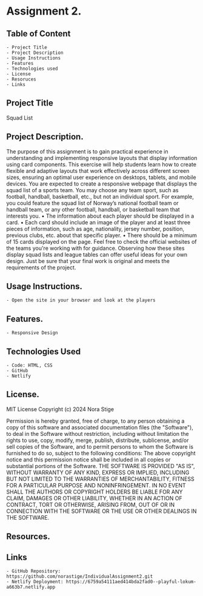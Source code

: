 # Assignment 2.

## Table of Content

    - Project Title
    - Project Description
    - Usage Instructions
    - Features
    - Technologies used
    - License
    - Resoruces
    - Links

## Project Title

Squad List

## Project Description.

The purpose of this assignment is to gain practical experience in understanding and
implementing responsive layouts that display information using card components.
This exercise will help students learn how to create flexible and adaptive layouts
that work effectively across different screen sizes, ensuring an optimal user
experience on desktops, tablets, and mobile devices.
You are expected to create a responsive webpage that displays the squad list of a
sports team. You may choose any team sport, such as football, handball, basketball,
etc., but not an individual sport. For example, you could feature the squad list of
Norway’s national football team or handball team, or any other football, handball,
or basketball team that interests you.
• The information about each player should be displayed in a card.
• Each card should include an image of the player and at least three pieces of
information, such as age, nationality, jersey number, position, previous clubs,
etc. about that specific player.
• There should be a minimum of 15 cards displayed on the page.
Feel free to check the official websites of the teams you're working with for guidance.
Observing how these sites display squad lists and league tables can offer useful
ideas for your own design. Just be sure that your final work is original and meets
the requirements of the project.

## Usage Instructions.

    - Open the site in your browser and look at the players

## Features.

    - Responsive Design

## Technologies Used

    - Code: HTML, CSS
    - GitHub
    - Netlify

## License.

MIT License
Copyright (c) 2024 Nora Stige

Permission is hereby granted, free of charge, to any person obtaining a
copy of this software and associated documentation files (the "Software"),
to deal in the Software without restriction, including without limitation the
rights to use, copy, modify, merge, publish, distribute, sublicense, and/or
sell copies of the Software, and to permit persons to whom the Software is
furnished to do so, subject to the following conditions: The above copyright
notice and this permission notice shall be included in all copies or
substantial portions of the Software. THE SOFTWARE IS PROVIDED "AS IS",
WITHOUT WARRANTY OF ANY KIND, EXPRESS OR IMPLIED, INCLUDING BUT
NOT LIMITED TO THE WARRANTIES OF MERCHANTABILITY, FITNESS FOR A
PARTICULAR PURPOSE AND NONINFRINGEMENT. IN NO EVENT SHALL THE
AUTHORS OR COPYRIGHT HOLDERS BE LIABLE FOR ANY CLAIM, DAMAGES
OR OTHER LIABILITY, WHETHER IN AN ACTION OF CONTRACT, TORT OR
OTHERWISE, ARISING FROM, OUT OF OR IN CONNECTION WITH THE
SOFTWARE OR THE USE OR OTHER DEALINGS IN THE SOFTWARE.

## Resources.

## Links

    - GitHub Repository: https://github.com/norastige/IndividualAssignment2.git
    - Netlify Deployment: https://6759a54111aed414bda2fad0--playful-lokum-a663b7.netlify.app
